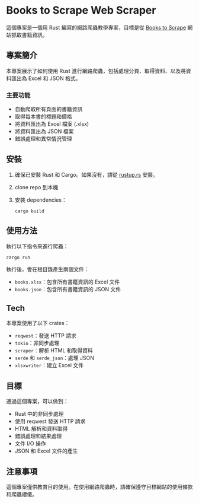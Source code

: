 # Books to Scrape Web Scraper

這個專案是一個用 Rust 編寫的網路爬蟲教學專案，目標是從 [Books to Scrape](https://books.toscrape.com/) 網站抓取書籍資訊。

## 專案簡介

本專案展示了如何使用 Rust 進行網路爬蟲，包括處理分頁、取得資料、以及將資料匯出為 Excel 和 JSON 格式。

### 主要功能

- 自動爬取所有頁面的書籍資訊
- 取得每本書的標題和價格
- 將資料匯出為 Excel 檔案 (.xlsx)
- 將資料匯出為 JSON 檔案
- 錯誤處理和異常情況管理

## 安裝

1. 確保已安裝 Rust 和 Cargo。如果沒有，請從 [rustup.rs](https://rustup.rs/) 安裝。

2. clone repo 到本機

3. 安裝 dependencies：
   ```
   cargo build
   ```

## 使用方法

執行以下指令來進行爬蟲：

```
cargo run
```

執行後，會在根目錄產生兩個文件：
- `books.xlsx`：包含所有書籍資訊的 Excel 文件
- `books.json`：包含所有書籍資訊的 JSON 文件

## Tech

本專案使用了以下 crates：
- `reqwest`：發送 HTTP 請求
- `tokio`：非同步處理
- `scraper`：解析 HTML 和取得資料
- `serde` 和 `serde_json`：處理 JSON
- `xlsxwriter`：建立 Excel 文件

## 目標

通過這個專案，可以做到：
- Rust 中的非同步處理
- 使用 reqwest 發送 HTTP 請求
- HTML 解析和資料取得
- 錯誤處理和結果處理
- 文件 I/O 操作
- JSON 和 Excel 文件的產生

## 注意事項

這個專案僅供教育目的使用。在使用網路爬蟲時，請確保遵守目標網站的使用條款和爬蟲禮儀。
